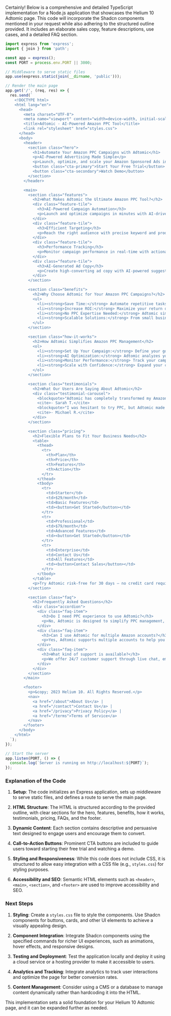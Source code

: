 Certainly! Below is a comprehensive and detailed TypeScript implementation for a Node.js application that showcases the Helium 10 Adtomic page. This code will incorporate the Shadcn components mentioned in your request while also adhering to the structured outline provided. It includes an elaborate sales copy, feature descriptions, use cases, and a detailed FAQ section.

```typescript
import express from 'express';
import { join } from 'path';

const app = express();
const PORT = process.env.PORT || 3000;

// Middleware to serve static files
app.use(express.static(join(__dirname, 'public')));

// Render the main page
app.get('/', (req, res) => {
  res.send(`
    <!DOCTYPE html>
    <html lang="en">
      <head>
        <meta charset="UTF-8">
        <meta name="viewport" content="width=device-width, initial-scale=1.0">
        <title>Adtomic - AI-Powered Amazon PPC Tool</title>
        <link rel="stylesheet" href="styles.css">
      </head>
      <body>
        <header>
          <section class="hero">
            <h1>Automate Your Amazon PPC Campaigns with Adtomic</h1>
            <p>AI-Powered Advertising Made Simple</p>
            <p>Launch, optimize, and scale your Amazon Sponsored Ads in minutes – no PPC experience needed. Maximize ROI with AI-driven insights and campaign automation.</p>
            <button class="cta-primary">Start Your Free Trial</button>
            <button class="cta-secondary">Watch Demo</button>
          </section>
        </header>

        <main>
          <section class="features">
            <h2>What Makes Adtomic the Ultimate Amazon PPC Tool?</h2>
            <div class="feature-tile">
              <h3>AI-Powered Campaign Automation</h3>
              <p>Launch and optimize campaigns in minutes with AI-driven targeting and bidding strategies.</p>
            </div>
            <div class="feature-tile">
              <h3>Efficient Targeting</h3>
              <p>Reach the right audience with precise keyword and product targeting recommendations.</p>
            </div>
            <div class="feature-tile">
              <h3>Performance Tracking</h3>
              <p>Monitor campaign performance in real-time with actionable insights and visual dashboards.</p>
            </div>
            <div class="feature-tile">
              <h3>AI-Generated Ad Copy</h3>
              <p>Create high-converting ad copy with AI-powered suggestions tailored to your product.</p>
            </div>
          </section>

          <section class="benefits">
            <h2>Why Choose Adtomic for Your Amazon PPC Campaigns?</h2>
            <ul>
              <li><strong>Save Time:</strong> Automate repetitive tasks and focus on growing your business.</li>
              <li><strong>Increase ROI:</strong> Maximize your return on ad spend with AI-optimized bidding and targeting.</li>
              <li><strong>No PPC Expertise Needed:</strong> Adtomic simplifies PPC management, making it accessible for sellers of all experience levels.</li>
              <li><strong>Scalable Solutions:</strong> From small businesses to large brands, Adtomic grows with your business.</li>
            </ul>
          </section>

          <section class="how-it-works">
            <h2>How Adtomic Simplifies Amazon PPC Management</h2>
            <ol>
              <li><strong>Set Up Your Campaign:</strong> Define your goals and let Adtomic handle the rest.</li>
              <li><strong>AI Optimization:</strong> Adtomic analyzes your data and optimizes bids, targeting, and ad copy in real-time.</li>
              <li><strong>Monitor Performance:</strong> Track your campaign's success with intuitive dashboards and actionable insights.</li>
              <li><strong>Scale with Confidence:</strong> Expand your campaigns effortlessly as your business grows.</li>
            </ol>
          </section>

          <section class="testimonials">
            <h2>What Our Users Are Saying About Adtomic</h2>
            <div class="testimonial-carousel">
              <blockquote>"Adtomic has completely transformed my Amazon advertising. My ROI has doubled, and I’m saving hours every week!"</blockquote>
              <cite>- Sarah T.</cite>
              <blockquote>"I was hesitant to try PPC, but Adtomic made it so easy. The AI recommendations are spot-on!"</blockquote>
              <cite>- Michael R.</cite>
            </div>
          </section>

          <section class="pricing">
            <h2>Flexible Plans to Fit Your Business Needs</h2>
            <table>
              <thead>
                <tr>
                  <th>Plan</th>
                  <th>Price</th>
                  <th>Features</th>
                  <th>Action</th>
                </tr>
              </thead>
              <tbody>
                <tr>
                  <td>Starter</td>
                  <td>$29/month</td>
                  <td>Basic Features</td>
                  <td><button>Get Started</button></td>
                </tr>
                <tr>
                  <td>Professional</td>
                  <td>$79/month</td>
                  <td>Advanced Features</td>
                  <td><button>Get Started</button></td>
                </tr>
                <tr>
                  <td>Enterprise</td>
                  <td>Contact Us</td>
                  <td>All Features</td>
                  <td><button>Contact Sales</button></td>
                </tr>
              </tbody>
            </table>
            <p>Try Adtomic risk-free for 30 days – no credit card required!</p>
          </section>

          <section class="faq">
            <h2>Frequently Asked Questions</h2>
            <div class="accordion">
              <div class="faq-item">
                <h3>Do I need PPC experience to use Adtomic?</h3>
                <p>No, Adtomic is designed to simplify PPC management, making it accessible for sellers of all experience levels.</p>
              </div>
              <div class="faq-item">
                <h3>Can I use Adtomic for multiple Amazon accounts?</h3>
                <p>Yes, Adtomic supports multiple accounts to help you manage all your campaigns in one place.</p>
              </div>
              <div class="faq-item">
                <h3>What kind of support is available?</h3>
                <p>We offer 24/7 customer support through live chat, email, and phone.</p>
              </div>
            </div>
          </section>
        </main>

        <footer>
          <p>&copy; 2023 Helium 10. All Rights Reserved.</p>
          <nav>
            <a href="/about">About Us</a> |
            <a href="/contact">Contact Us</a> |
            <a href="/privacy">Privacy Policy</a> |
            <a href="/terms">Terms of Service</a>
          </nav>
        </footer>
      </body>
    </html>
  `);
});

// Start the server
app.listen(PORT, () => {
  console.log(`Server is running on http://localhost:${PORT}`);
});
```

### Explanation of the Code

1. **Setup**: The code initializes an Express application, sets up middleware to serve static files, and defines a route to serve the main page.

2. **HTML Structure**: The HTML is structured according to the provided outline, with clear sections for the hero, features, benefits, how it works, testimonials, pricing, FAQs, and the footer.

3. **Dynamic Content**: Each section contains descriptive and persuasive text designed to engage users and encourage them to convert.

4. **Call-to-Action Buttons**: Prominent CTA buttons are included to guide users toward starting their free trial and watching a demo.

5. **Styling and Responsiveness**: While this code does not include CSS, it is structured to allow easy integration with a CSS file (e.g., `styles.css`) for styling purposes.

6. **Accessibility and SEO**: Semantic HTML elements such as `<header>`, `<main>`, `<section>`, and `<footer>` are used to improve accessibility and SEO.

### Next Steps

1. **Styling**: Create a `styles.css` file to style the components. Use Shadcn components for buttons, cards, and other UI elements to achieve a visually appealing design.

2. **Component Integration**: Integrate Shadcn components using the specified commands for richer UI experiences, such as animations, hover effects, and responsive designs.

3. **Testing and Deployment**: Test the application locally and deploy it using a cloud service or a hosting provider to make it accessible to users.

4. **Analytics and Tracking**: Integrate analytics to track user interactions and optimize the page for better conversion rates.

5. **Content Management**: Consider using a CMS or a database to manage content dynamically rather than hardcoding it into the HTML.

This implementation sets a solid foundation for your Helium 10 Adtomic page, and it can be expanded further as needed.